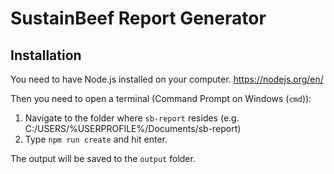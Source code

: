 # SustainBeef Report Generator

## Installation

You need to have Node.js installed on your computer.
https://nodejs.org/en/

Then you need to open a terminal (Command Prompt on Windows (`cmd`)):

1. Navigate to the folder where `sb-report` resides (e.g. C:/USERS/%USERPROFILE%/Documents/sb-report)
2. Type `npm run create` and hit enter.

The output will be saved to the `output` folder.